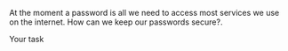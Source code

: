 At the moment a password is all we need to access
most services we use on the internet. How can we
keep our passwords secure?.


Your task

